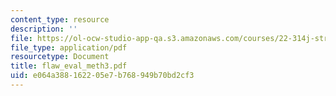 ```yaml
---
content_type: resource
description: ''
file: https://ol-ocw-studio-app-qa.s3.amazonaws.com/courses/22-314j-structural-mechanics-in-nuclear-power-technology-fall-2006/e064a388162205e7b768949b70bd2cf3_flaw_eval_meth3.pdf
file_type: application/pdf
resourcetype: Document
title: flaw_eval_meth3.pdf
uid: e064a388-1622-05e7-b768-949b70bd2cf3
---
```

